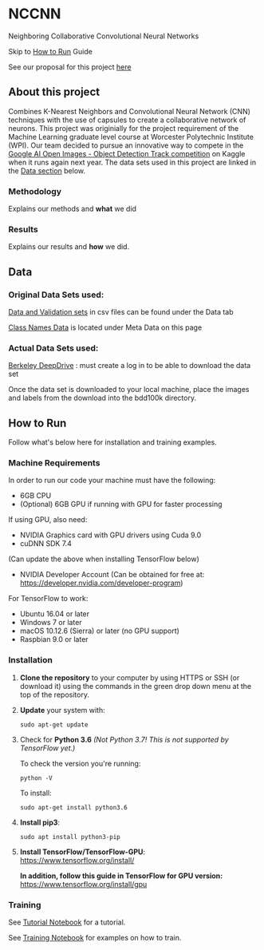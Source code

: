 # NCCNN
Neighboring Collaborative Convolutional Neural Networks

Skip to [How to Run](#How-to-Run) Guide

See our proposal for this project [here](docs/NCCNNproposal.pdf)

## About this project

Combines K-Nearest Neighbors and Convolutional Neural Network (CNN) techniques with the use of capsules to create a collaborative network of neurons. This project was originially for the project requirement of the Machine Learning graduate level course at Worcester Polytechnic Institute (WPI). Our team decided to pursue an innovative way to compete in the [Google AI Open Images - Object Detection Track competition](https://www.kaggle.com/c/google-ai-open-images-object-detection-track) on Kaggle when it runs again next year. The data sets used in this project are linked in the [Data section](#Data) below.

### Methodology

Explains our methods and **what** we did

### Results

Explains our results and **how** we did.

## Data

### Original Data Sets used:

[Data and Validation sets](https://www.figure-eight.com/dataset/open-images-annotated-with-bounding-boxes/) in csv files can be found under the Data tab

[Class Names Data](https://storage.googleapis.com/openimages/web/download.html) is located under Meta Data on this page

### Actual Data Sets used:

[Berkeley DeepDrive](http://bdd-data.berkeley.edu/) : must create a log in to be able to download the data set

Once the data set is downloaded to your local machine, place the images and labels from the download into the bdd100k directory.

## How to Run

Follow what's below here for installation and training examples.

### Machine Requirements

In order to run our code your machine must have the following:
- 6GB CPU
- (Optional) 6GB GPU if running with GPU for faster processing

If using GPU, also need:
- NVIDIA Graphics card with GPU drivers using Cuda 9.0
- cuDNN SDK 7.4

(Can update the above when installing TensorFlow below)

- NVIDIA Developer Account (Can be obtained for free at: https://developer.nvidia.com/developer-program)

For TensorFlow to work:
- Ubuntu 16.04 or later
- Windows 7 or later
- macOS 10.12.6 (Sierra) or later (no GPU support)
- Raspbian 9.0 or later

### Installation

1. __Clone the repository__ to your computer by using HTTPS or SSH (or download it) using the commands in the green drop down menu at the top of the repository. 

2. __Update__ your system with:
   ```
   sudo apt-get update
   ```

3. Check for __Python 3.6__ *(Not Python 3.7! This is not supported by TensorFlow yet.)*

   To check the version you're running: 
   ```
   python -V
   ```

   To install: 
   ```
   sudo apt-get install python3.6
   ```

4. __Install pip3__:
   ```
   sudo apt install python3-pip
   ```

5. __Install TensorFlow/TensorFlow-GPU__: https://www.tensorflow.org/install/

   __In addition, follow this guide in TensorFlow for GPU version:__ https://www.tensorflow.org/install/gpu

### Training

See [Tutorial Notebook](train_notebook.ipynb) for a tutorial.

See [Training Notebook](train_notebook.ipynb) for examples on how to train.
